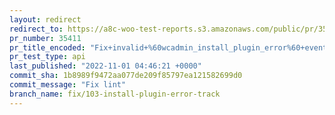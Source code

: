 ```yaml
---
layout: redirect
redirect_to: https://a8c-woo-test-reports.s3.amazonaws.com/public/pr/35411/api/index.html
pr_number: 35411
pr_title_encoded: "Fix+invalid+%60wcadmin_install_plugin_error%60+event+props"
pr_test_type: api
last_published: "2022-11-01 04:46:21 +0000"
commit_sha: 1b8989f9472aa077de209f85797ea121582699d0
commit_message: "Fix lint"
branch_name: fix/103-install-plugin-error-track
---
```

